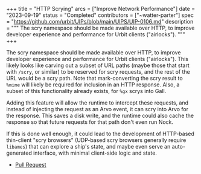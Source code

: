 +++
title = "HTTP Scrying"
arcs = ["Improve Network Performance"]
date = "2023-09-19"
status = "Completed"
contributors = ["~watter-parter"]
spec = "https://github.com/urbit/UIPs/blob/main/UIPS/UIP-0106.md"
description = """
The scry namespace should be made available over HTTP, to improve developer experience and performance for Urbit clients ("airlocks").
"""
+++

The scry namespace should be made available over HTTP, to improve developer experience and performance for Urbit clients ("airlocks").  This likely looks like carving out a subset of URL paths (maybe those that start with `/scry`, or similar) to be reserved for scry requests, and the rest of the URL would be a scry path.  Note that mark-converting the scry result to `%mime` will likely be required for inclusion in an HTTP response.  Also, a subset of this functionality already exists, for `%gx` scrys into Gall.

Adding this feature will allow the runtime to intercept these requests, and instead of injecting the request as an Arvo event, it can scry into Arvo for the response.  This saves a disk write, and the runtime could also cache the response so that future requests for that path don't even run Nock.

If this is done well enough, it could lead to the development of HTTP-based thin-client "scry browsers" (UDP-based scry browsers generally require `libames`) that can explore a ship's state, and maybe even serve an auto-generated interface, with minimal client-side logic and state.

- [Pull Request](https://github.com/urbit/urbit/pull/6741)
